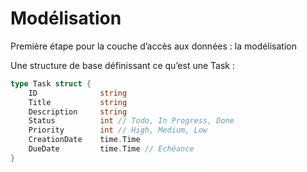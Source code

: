 <!-- .slide: class="with-code" -->

# Modélisation

Première étape pour la couche d’accès aux données : la modélisation

Une structure de base définissant ce qu’est une Task :

```go
type Task struct {
    ID              string
    Title           string
    Description     string
    Status          int // Todo, In Progress, Done
    Priority        int // High, Medium, Low
    CreationDate    time.Time
    DueDate         time.Time // Echéance
}
```

<!-- .element: class="big-code" -->
